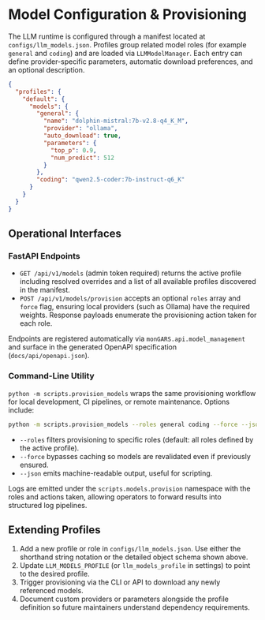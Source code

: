 # Model Configuration & Provisioning

The LLM runtime is configured through a manifest located at
`configs/llm_models.json`. Profiles group related model roles (for example
`general` and `coding`) and are loaded via `LLMModelManager`. Each entry can
define provider-specific parameters, automatic download preferences, and an
optional description.

```json
{
  "profiles": {
    "default": {
      "models": {
        "general": {
          "name": "dolphin-mistral:7b-v2.8-q4_K_M",
          "provider": "ollama",
          "auto_download": true,
          "parameters": {
            "top_p": 0.9,
            "num_predict": 512
          }
        },
        "coding": "qwen2.5-coder:7b-instruct-q6_K"
      }
    }
  }
}
```

## Operational Interfaces

### FastAPI Endpoints
- `GET /api/v1/models` (admin token required) returns the active profile
  including resolved overrides and a list of all available profiles discovered
  in the manifest.
- `POST /api/v1/models/provision` accepts an optional `roles` array and `force`
  flag, ensuring local providers (such as Ollama) have the required weights.
  Response payloads enumerate the provisioning action taken for each role.

Endpoints are registered automatically via `monGARS.api.model_management` and
surface in the generated OpenAPI specification (`docs/api/openapi.json`).

### Command-Line Utility
`python -m scripts.provision_models` wraps the same provisioning workflow for
local development, CI pipelines, or remote maintenance. Options include:

```bash
python -m scripts.provision_models --roles general coding --force --json
```

- `--roles` filters provisioning to specific roles (default: all roles defined
  by the active profile).
- `--force` bypasses caching so models are revalidated even if previously
  ensured.
- `--json` emits machine-readable output, useful for scripting.

Logs are emitted under the `scripts.models.provision` namespace with the roles
and actions taken, allowing operators to forward results into structured log
pipelines.

## Extending Profiles

1. Add a new profile or role in `configs/llm_models.json`. Use either the
   shorthand string notation or the detailed object schema shown above.
2. Update `LLM_MODELS_PROFILE` (or `llm_models_profile` in settings) to point to
   the desired profile.
3. Trigger provisioning via the CLI or API to download any newly referenced
   models.
4. Document custom providers or parameters alongside the profile definition so
   future maintainers understand dependency requirements.

